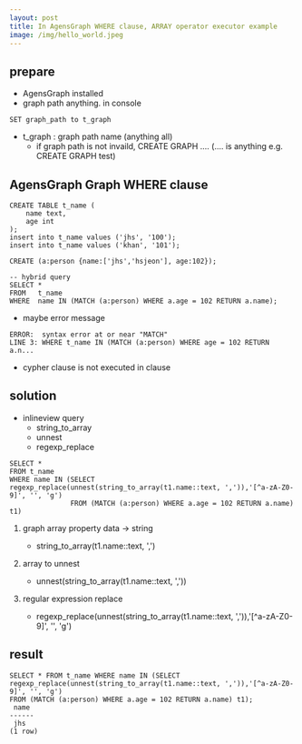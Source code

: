 ```yaml
---
layout: post
title: In AgensGraph WHERE clause, ARRAY operator executor example
image: /img/hello_world.jpeg
---
```


## prepare

- AgensGraph installed
- graph path anything. in console

````
SET graph_path to t_graph
````
- t_graph : graph path name (anything all)
    - if graph path is not invaild, CREATE GRAPH .... (.... is anything e.g. CREATE GRAPH test)

## AgensGraph Graph WHERE clause

````
CREATE TABLE t_name (
    name text,
    age int
);
insert into t_name values ('jhs', '100');
insert into t_name values ('khan', '101');

CREATE (a:person {name:['jhs','hsjeon'], age:102});

-- hybrid query
SELECT *
FROM   t_name
WHERE  name IN (MATCH (a:person) WHERE a.age = 102 RETURN a.name);
````
- maybe error message 

````
ERROR:  syntax error at or near "MATCH"
LINE 3: WHERE t_name IN (MATCH (a:person) WHERE age = 102 RETURN a.n...
````

- cypher clause is not executed in clause


## solution

- inlineview query
    - string_to_array
    - unnest
    - regexp_replace

````
SELECT * 
FROM t_name 
WHERE name IN (SELECT regexp_replace(unnest(string_to_array(t1.name::text, ',')),'[^a-zA-Z0-9]', '', 'g')
               FROM (MATCH (a:person) WHERE a.age = 102 RETURN a.name) t1)
````

1) graph array property data -> string
    - string_to_array(t1.name::text, ',')
    
2) array to unnest
    - unnest(string_to_array(t1.name::text, ','))
    
3) regular expression replace
    - regexp_replace(unnest(string_to_array(t1.name::text, ',')),'[^a-zA-Z0-9]', '', 'g')

## result

````
SELECT * FROM t_name WHERE name IN (SELECT regexp_replace(unnest(string_to_array(t1.name::text, ',')),'[^a-zA-Z0-9]', '', 'g')
FROM (MATCH (a:person) WHERE a.age = 102 RETURN a.name) t1);
 name
------
 jhs
(1 row)
````
